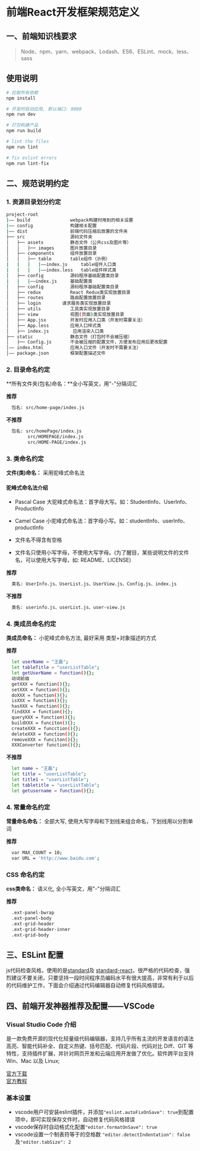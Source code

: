 # 前端React开发框架规范定义

## 一、前端知识栈要求

> Node、npm、yarn、webpack、Lodash、ES6、ESLint、mock、less、sass  

## 使用说明

```bash
# 拉取所有依赖
npm install

# 开发时启动应用, 默认端口: 8080
npm run dev

# 打包构建产品
npm run build

# lint the files
npm run lint

# fix eslint errors
npm run lint-fix
```
## 二、规范说明约定

### 1. 资源目录划分约定

```bash
project-root
|—— build               webpack构建时用到的相关设置
|—— config              构建相关配置              
|—— dist                前端代码压缩后放置的文件夹
├── src                 源码文件夹
│   ├── assets          静态文件（公共css及图片等）
│   │   ├── images      图片放置目录
│   ├── components      组件放置目录
│   │   ├── table       table组件（示例）
|   |   |   |——index.js     table组件入口类
|   |   |   |——index.less   table组件样式类
│   ├── config          源码程序基础配置类目录
|   |   |——index.js     基础配置类
│   ├── config          源码程序基础配置类目录
│   ├── redux           React Redux类实现放置目录
│   ├── routes          路由配置放置目录
│   ├── login        请求服务类实现放置目录
│   ├── utils           工具类实现放置目录
│   ├── view            视图(页面)类实现放置目录
│   ├── App.jsx         开发时应用入口类（开发时需要关注）
│   ├── App.less        应用入口样式类
│   ├── index.js         应用渲染入口类
├── static              静态文件（打包时不会被压缩）
│   ├── Config.js       不会被压缩的配置文件，方便发布应用后更改配置
│—— index.html          应用入口文件（开发时不需要关注）
│—— package.json        框架配置描述文件
```

### 2. 目录命名约定

**所有文件夹(包名)命名：**全小写英文，用"-"分隔词汇  

**推荐**
```bash
  包名: src/home-page/index.js
```
**不推荐**
```bash
  包名: src/homePage/index.js
        src/HOMEPAGE/index.js
        src/HOME-PAGE/index.js
```
### 3. 类命名约定

**文件(类)命名：** 采用驼峰式命名法

#### 驼峰式命名法介绍  
  
  * Pascal Case 大驼峰式命名法：首字母大写。如：StudentInfo、UserInfo、ProductInfo

  * Camel Case 小驼峰式命名法：首字母小写。如：studentInfo、userInfo、productInfo

  * 文件名不得含有空格

  * 文件名只使用小写字母，不使用大写字母。(为了醒目，某些说明文件的文件名，可以使用大写字母，如: README、LICENSE)

**推荐**
```bash
  类名: UserInfo.js、UserList.js、UserView.js、Config.js、index.js
```
**不推荐**
```bash
  类名: userinfo.js、userList.js、user-view.js
```

### 4. 类成员命名约定

**类成员命名：** 小驼峰式命名方法, 最好采用 类型+对象描述的方式  

**推荐**

```bash
  let userName = "王磊";
  let tableTitle = "userListTable";
  let getUserName = function(){};  
  动词前缀
  getXXX = function(){};
  setXXX = function(){};
  doXXX = function(){};
  isXXX = function(){};
  hasXXX = function(){};
  findXXX = function(){};
  queryXXX = function(){};
  buildXXX = funciton(){};
  createXXX = funcction(){};
  deleteXXX = function(){};
  removeXXX = funciton(){};
  XXXConverter function(){};
```
**不推荐**
```bash
  let name = "王磊";
  let title = "userListTable";
  let title1 = "userListTable";
  let tabletitle = "userListTable";
  let getusername = function(){};
```

### 4. 常量命名约定

**常量命名命名：** 全部大写, 使用大写字母和下划线来组合命名，下划线用以分割单词

**推荐**
```bash
  var MAX_COUNT = 10;
  var URL = 'http://www.baidu.com';
```

### CSS 命名约定

**css类命名：** 语义化, 全小写英文，用"-"分隔词汇

**推荐**
```bash
  .ext-panel-bwrap
  .ext-panel-body
  .ext-grid-header
  .ext-grid-header-inner
  .ext-grid-body
```
## 三、ESLint 配置  

  js代码检查风格，使用的是[standard](https://github.com/feross/standard/blob/master/RULES.md#javascript-standard-style)及 [standard-react](https://github.com/feross/eslint-config-standard-react)，很严格的代码检查，强烈建议不要关闭，只要坚持一段时间程序员编码水平有很大提高，非常有利于以后的代码维护工作，下面会介绍通过代码编辑器自动修复代码风格错误。

## 四、前端开发神器推荐及配置——VSCode

### Visual Studio Code 介绍

  是一款免费开源的现代化轻量级代码编辑器，支持几乎所有主流的开发语言的语法高亮、智能代码补全、自定义热键、括号匹配、代码片段、代码对比 Diff、GIT 等特性，支持插件扩展，并针对网页开发和云端应用开发做了优化。软件跨平台支持 Win、Mac 以及 Linux;

  [官方下载](https://code.visualstudio.com/)  
  [官方教程](https://code.visualstudio.com/docs/nodejs/reactjs-tutorial)  

### 基本设置

  - vscode用户可安装eslint插件，并添加`"eslint.autoFixOnSave": true`到配置项中，即可实现保存文件时，自动修复代码风格错误
  - vscode保存时自动格式化配置`"editor.formatOnSave": true`
  - vscode设置一个制表符等于的空格数 `"editor.detectIndentation": false`及`"editor.tabSize": 2`





  
